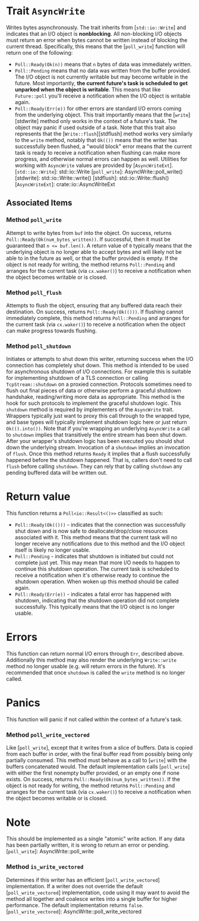 # Trait `AsyncWrite`

Writes bytes asynchronously.
The trait inherits from [`std::io::Write`] and indicates that an I/O object is
**nonblocking**. All non-blocking I/O objects must return an error when
bytes cannot be written instead of blocking the current thread.
Specifically, this means that the [`poll_write`] function will return one of
the following:
* `Poll::Ready(Ok(n))` means that `n` bytes of data was immediately
written.
* `Poll::Pending` means that no data was written from the buffer
provided. The I/O object is not currently writable but may become writable
in the future. Most importantly, **the current future's task is scheduled
to get unparked when the object is writable**. This means that like
`Future::poll` you'll receive a notification when the I/O object is
writable again.
* `Poll::Ready(Err(e))` for other errors are standard I/O errors coming from the
underlying object.
This trait importantly means that the [`write`][stdwrite] method only works in
the context of a future's task. The object may panic if used outside of a task.
Note that this trait also represents that the  [`Write::flush`][stdflush] method
works very similarly to the `write` method, notably that `Ok(())` means that the
writer has successfully been flushed, a "would block" error means that the
current task is ready to receive a notification when flushing can make more
progress, and otherwise normal errors can happen as well.
Utilities for working with `AsyncWrite` values are provided by
[`AsyncWriteExt`].
[`std::io::Write`]: std::io::Write
[`poll_write`]: AsyncWrite::poll_write()
[stdwrite]: std::io::Write::write()
[stdflush]: std::io::Write::flush()
[`AsyncWriteExt`]: crate::io::AsyncWriteExt

## Associated Items

### Method `poll_write`

Attempt to write bytes from `buf` into the object.
On success, returns `Poll::Ready(Ok(num_bytes_written))`. If successful,
then it must be guaranteed that `n <= buf.len()`. A return value of `0`
typically means that the underlying object is no longer able to accept
bytes and will likely not be able to in the future as well, or that the
buffer provided is empty.
If the object is not ready for writing, the method returns
`Poll::Pending` and arranges for the current task (via
`cx.waker()`) to receive a notification when the object becomes
writable or is closed.

### Method `poll_flush`

Attempts to flush the object, ensuring that any buffered data reach
their destination.
On success, returns `Poll::Ready(Ok(()))`.
If flushing cannot immediately complete, this method returns
`Poll::Pending` and arranges for the current task (via
`cx.waker()`) to receive a notification when the object can make
progress towards flushing.

### Method `poll_shutdown`

Initiates or attempts to shut down this writer, returning success when
the I/O connection has completely shut down.
This method is intended to be used for asynchronous shutdown of I/O
connections. For example this is suitable for implementing shutdown of a
TLS connection or calling `TcpStream::shutdown` on a proxied connection.
Protocols sometimes need to flush out final pieces of data or otherwise
perform a graceful shutdown handshake, reading/writing more data as
appropriate. This method is the hook for such protocols to implement the
graceful shutdown logic.
This `shutdown` method is required by implementers of the
`AsyncWrite` trait. Wrappers typically just want to proxy this call
through to the wrapped type, and base types will typically implement
shutdown logic here or just return `Ok(().into())`. Note that if you're
wrapping an underlying `AsyncWrite` a call to `shutdown` implies that
transitively the entire stream has been shut down. After your wrapper's
shutdown logic has been executed you should shut down the underlying
stream.
Invocation of a `shutdown` implies an invocation of `flush`. Once this
method returns `Ready` it implies that a flush successfully happened
before the shutdown happened. That is, callers don't need to call
`flush` before calling `shutdown`. They can rely that by calling
`shutdown` any pending buffered data will be written out.
# Return value
This function returns a `Poll<io::Result<()>>` classified as such:
* `Poll::Ready(Ok(()))` - indicates that the connection was
successfully shut down and is now safe to deallocate/drop/close
resources associated with it. This method means that the current task
will no longer receive any notifications due to this method and the
I/O object itself is likely no longer usable.
* `Poll::Pending` - indicates that shutdown is initiated but could
not complete just yet. This may mean that more I/O needs to happen to
continue this shutdown operation. The current task is scheduled to
receive a notification when it's otherwise ready to continue the
shutdown operation. When woken up this method should be called again.
* `Poll::Ready(Err(e))` - indicates a fatal error has happened with shutdown,
indicating that the shutdown operation did not complete successfully.
This typically means that the I/O object is no longer usable.
# Errors
This function can return normal I/O errors through `Err`, described
above. Additionally this method may also render the underlying
`Write::write` method no longer usable (e.g. will return errors in the
future). It's recommended that once `shutdown` is called the
`write` method is no longer called.
# Panics
This function will panic if not called within the context of a future's
task.

### Method `poll_write_vectored`

Like [`poll_write`], except that it writes from a slice of buffers.
Data is copied from each buffer in order, with the final buffer
read from possibly being only partially consumed. This method must
behave as a call to [`write`] with the buffers concatenated would.
The default implementation calls [`poll_write`] with either the first nonempty
buffer provided, or an empty one if none exists.
On success, returns `Poll::Ready(Ok(num_bytes_written))`.
If the object is not ready for writing, the method returns
`Poll::Pending` and arranges for the current task (via
`cx.waker()`) to receive a notification when the object becomes
writable or is closed.
# Note
This should be implemented as a single "atomic" write action. If any
data has been partially written, it is wrong to return an error or
pending.
[`poll_write`]: AsyncWrite::poll_write

### Method `is_write_vectored`

Determines if this writer has an efficient [`poll_write_vectored`]
implementation.
If a writer does not override the default [`poll_write_vectored`]
implementation, code using it may want to avoid the method all together
and coalesce writes into a single buffer for higher performance.
The default implementation returns `false`.
[`poll_write_vectored`]: AsyncWrite::poll_write_vectored

